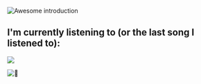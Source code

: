 ![Awesome introduction](https://i.kawaii.sh/3tgQU16.png)

## I'm currently listening to (or the last song I listened to):
<a href="https://listening-to-serverless.vercel.app/"><img src="https://listening-to-serverless.vercel.app/song/ghostwolfy/000000/00D1A2" /></a>

![:eyes:](https://komarev.com/ghpvc/?username=TheOnlyGhostwolf&color=green)
